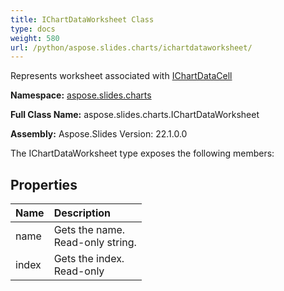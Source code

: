 ```yaml
---
title: IChartDataWorksheet Class
type: docs
weight: 580
url: /python/aspose.slides.charts/ichartdataworksheet/
---
```


Represents worksheet associated with [IChartDataCell](/python/aspose.slides.charts/ichartdatacell/)

**Namespace:** [aspose.slides.charts](/python/aspose.slides.charts/)

**Full Class Name:** aspose.slides.charts.IChartDataWorksheet

**Assembly:**  Aspose.Slides Version: 22.1.0.0

The IChartDataWorksheet type exposes the following members:
## **Properties**
|**Name**|**Description**|
| :- | :- |
|name|Gets the name.<br/>            Read-only string.|
|index|Gets the index.<br/>            Read-only|
